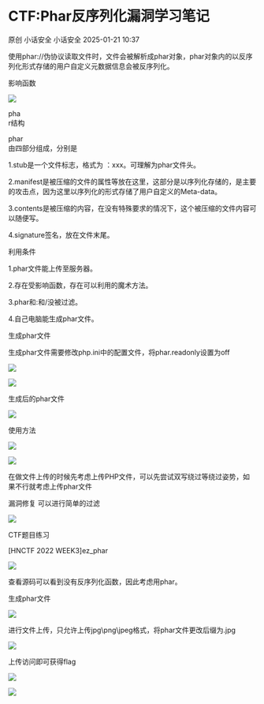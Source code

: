 #  CTF:Phar反序列化漏洞学习笔记   
原创 小话安全  小话安全   2025-01-21 10:37  
  
使用phar://伪协议读取文件时，文件会被解析成phar对象，phar对象内的以反序列化形式存储的用户自定义元数据信息会被反序列化。  
  
影响函数  
  
![](https://mmbiz.qpic.cn/sz_mmbiz_png/0LTz7Lex94WW1djaoXnQU2vDC6B8YKicn26SnkCDxiaRB2rkW5dgwxcfUBuG1neQ2dqoTGy3D9sQEwxI3XOq3ngg/640?wx_fmt=png&from=appmsg "")  
  
pha  
r结构  
  
phar  
由四部分组成，分别是  
  
1.stub是一个文件标志，格式为 ：xxx<?php xxx;__HALT_COMPILER();?>。可理解为phar文件头。  
  
2.manifest是被压缩的文件的属性等放在这里，这部分是以序列化存储的，是主要的攻击点，因为这里以序列化的形式存储了用户自定义的Meta-data。  
  
3.contents是被压缩的内容，在没有特殊要求的情况下，这个被压缩的文件内容可以随便写。  
  
4.signature签名，放在文件末尾。  
  
利用条件  
  
1.phar文件能上传至服务器。  
  
2.存在受影响函数，存在可以利用的魔术方法。  
  
3.phar和:和/没被过滤。  
  
4.自己电脑能生成phar文件。  
  
生成phar文件  
  
生成phar文件需要修改php.ini中的配置文件，将phar.readonly设置为off  
  
![](https://mmbiz.qpic.cn/sz_mmbiz_png/0LTz7Lex94WW1djaoXnQU2vDC6B8YKicnAzUe8IJwFbrHkpeVZutkL6Kdz1BsdC6nEjicbFnx5giaFy5OaPcXic2Rg/640?wx_fmt=png&from=appmsg "")  
  
![](https://mmbiz.qpic.cn/sz_mmbiz_png/0LTz7Lex94WW1djaoXnQU2vDC6B8YKicny0M7Ux2J3x2WZY1rVO516a2xNtU8RpBUVPAia4UuRV89BetojJ2wveg/640?wx_fmt=png&from=appmsg "")  
  
生成后的phar文件  
  
![](https://mmbiz.qpic.cn/sz_mmbiz_png/0LTz7Lex94WW1djaoXnQU2vDC6B8YKicnXTj98btPzt7pIhqe87Dt3KibUcBWDomvHXKNyicwp4CAxt7h1JrhBVRg/640?wx_fmt=png&from=appmsg "")  
  
使用方法  
  
  
![](https://mmbiz.qpic.cn/sz_mmbiz_png/0LTz7Lex94WW1djaoXnQU2vDC6B8YKicnfWfa6vQp9uAPR39C2UwLAM1icxUjQTjckosjJiavy5UciaEUgZeKthichQ/640?wx_fmt=png&from=appmsg "")  
  
![](https://mmbiz.qpic.cn/sz_mmbiz_png/0LTz7Lex94WW1djaoXnQU2vDC6B8YKicniaxG1ILma9SZMd7OYYrmJAH2nuBdE0UicyH4HS6hXR5L5IFica43z3HpA/640?wx_fmt=png&from=appmsg "")  
  
在做文件上传的时候先考虑上传PHP文件，可以先尝试双写绕过等绕过姿势，如果不行就考虑上传phar文件  
  
漏洞修复 可以进行简单的过滤  
  
![](https://mmbiz.qpic.cn/sz_mmbiz_png/0LTz7Lex94WW1djaoXnQU2vDC6B8YKicnjJ6RlibRHvVkx4GvjXIOw5icsicfuwQHZMvWib6xMFJRbiaA69cZRTj0SwQ/640?wx_fmt=png&from=appmsg "")  
  
CTF题目练习  
  
[HNCTF 2022 WEEK3]ez_phar  
  
![](https://mmbiz.qpic.cn/sz_mmbiz_jpg/0LTz7Lex94WW1djaoXnQU2vDC6B8YKicnT5NXKEEibeIgEYaNIVGWL3SyLVDicB5VfdRyLrpf7aLtfeWaYIsYodLA/640?wx_fmt=jpeg "")  
  
查看源码可以看到没有反序列化函数，因此考虑用phar。  
  
生成phar文件  
  
![](https://mmbiz.qpic.cn/sz_mmbiz_png/0LTz7Lex94WW1djaoXnQU2vDC6B8YKicnEDRLocQx8U3eg6iaSDW2sIWI8PoWNPd67hxlquFEicSocu4SKp2cbJ9A/640?wx_fmt=png&from=appmsg "")  
  
进行文件上传，只允许上传jpg\png\jpeg格式，将phar文件更改后缀为.jpg  
  
![](https://mmbiz.qpic.cn/sz_mmbiz_png/0LTz7Lex94WW1djaoXnQU2vDC6B8YKicnIMmTGvw0aQFTPic5SQacWQJkXcjeR7Jtws8MWQ1MbkDHef9h1wLBtgQ/640?wx_fmt=png&from=appmsg "")  
  
上传访问即可获得flag  
  
![](https://mmbiz.qpic.cn/sz_mmbiz_png/0LTz7Lex94WW1djaoXnQU2vDC6B8YKicncIjwIrsEwNFF6Lt1zlwTrHORs39Ill07mJscsr2aNnI0Kykfwia6umg/640?wx_fmt=png&from=appmsg "")  
  
![](https://mmbiz.qpic.cn/sz_mmbiz_png/0LTz7Lex94WW1djaoXnQU2vDC6B8YKicnHd4fs1tbmzicGM7P4lVP3ibYzRDVwroOFdDUrU0Rdf1dTnCz5Cg4daiaA/640?wx_fmt=png&from=appmsg "")  
  
